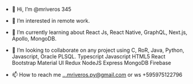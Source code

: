 - 👋 Hi, I’m @mriveros 345
- 👀 I’m interested in remote work.
- 🌱 I’m currently learning about React Js, React Native, GraphQL, Next.js, Apollo, MongoDB.
- 💞️ I’m looking to collaborate on any project using C, RoR, Java, Python, Javascript, Oracle PLSQL.
Typescript Javascript HTML5 React Bootstrap Material UI Redux  NodeJS Express MongoDB Firebase

- 📫 How to reach me ...mriveros.py@gmail.com or ws +595975122796

<!---
mriveros/mriveros is a ✨ special ✨ repository because its `README.md` (this file) appears on your GitHub profile.
You can click the Preview link to take a look at your changes.
--->
